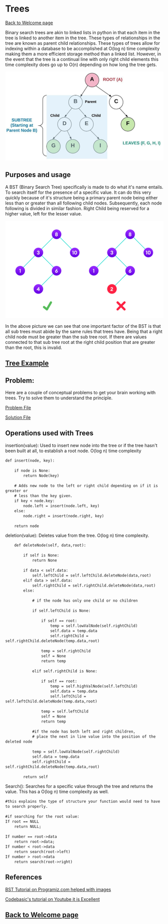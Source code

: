 # Trees

[Back to Welcome page](https://github.com/moosius1/CS-212-BYUI)

Binary search trees are akin to linked lists in python in that each item in the tree is linked to another item in the tree. These types of relationships in the tree are known as parent child relationships. These types of trees allow for indexing within a database to be accomplished at O(log n) time complexity making them a more efficient storage method than a linked list. However, in the event that the tree is a continual line with only right child elements this time complexity does go up to O(n) depending on how long the tree gets. 

![Binary Search Tree diagram](/pictures/binary_tree.jpeg)
## Purposes and usage
A BST (Binary Search Tree) specifically is made to do what it's name entails. To search itself for the presence of a specific value. It can do this very quickly because of it's structure being a primary parent node being either less than or greater than all following child nodes. Subsequently, each node following is divided in similar fashion. Right Child being reserved for a higher value, left for the lesser value. 

![Binary Search Tree example](/pictures/bst-vs-not-bst.webp)

In the above picture we can see that one important factor of the BST is that all sub trees must abide by the same rules that trees have. Being that a right child node must be greater than the sub tree root. If there are values connected to that sub tree root at the right child position that are greater than the root, this is invalid. 

## [Tree Example](/py%20files/tree.py)




## Problem: 

Here are a couple of conceptual problems to get your brain working with trees. Try to solve them to understand the principle.

[Problem File](/py%20files/treeProblem.py)

[Solution File](/py%20files/treeProblemSolution.py)


## Operations used with Trees

insertion(value): Used to insert new node into the tree or if the tree hasn't been built at all, to establish a root node. O(log n) time complexity

```
def insert(node, key):

    if node is None:
        return Node(key)

    # Adds new node to the left or right child depending on if it is greater or 
    # less than the key given. 
    if key < node.key:
        node.left = insert(node.left, key)
    else:
        node.right = insert(node.right, key)

    return node
```
deletion(value): Deletes value from the tree. O(log n) time complexity. 

```  
    def deleteNode(self, data,root):

        if self is None:
            return None

        if data < self.data:
            self.leftChild = self.leftChild.deleteNode(data,root)
        elif data > self.data:
            self.rightChild = self.rightChild.deleteNode(data,root)
        else:

            # if the node has only one child or no children

            if self.leftChild is None:

                if self == root:
                    temp = self.lowValNode(self.rightChild)
                    self.data = temp.data
                    self.rightChild = self.rightChild.deleteNode(temp.data,root)

                temp = self.rightChild
                self = None
                return temp
            
            elif self.rightChild is None:

                if self == root:
                    temp = self.highValNode(self.leftChild)
                    self.data = temp.data
                    self.leftChild = self.leftChild.deleteNode(temp.data,root)

                temp = self.leftChild
                self = None
                return temp

            #if the node has both left and right children,
            # place the next in line value into the position of the deleted node    

            temp = self.lowValNode(self.rightChild)
            self.data = temp.data
            self.rightChild = self.rightChild.deleteNode(temp.data,root)

        return self
```
Search(): Searches for a specific value through the tree and returns the value. This has a O(log n) time complexity as well. 

```
#this explains the type of structure your function would need to have to search properly.

#if searching for the root value:
If root == NULL 
    return NULL;

If number == root->data 
    return root->data;
If number < root->data 
    return search(root->left)
If number > root->data 
    return search(root->right)
```






## References
[BST Tutorial on Programiz.com helped with images](https://www.programiz.com/dsa/binary-search-tree)


[Codebasic's tutorial on Youtube it is Excellent](https://youtu.be/lFq5mYUWEBk)

## [Back to Welcome page](https://github.com/moosius1/CS-212-BYUI)
